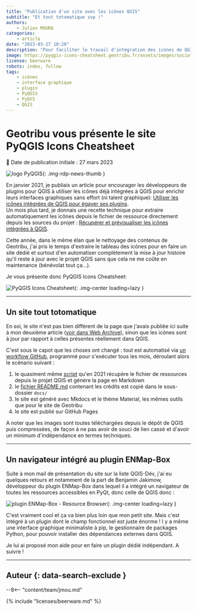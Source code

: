 ```yaml
---
title: "Publication d'un site avec les icônes QGIS"
subtitle: "Et tout totomatique svp !"
authors:
    - Julien MOURA
categories:
    - article
date: "2023-03-27 10:20"
description: "Pour faciliter le travail d'intégration des icônes de QGIS par les développeurs de plugins, j'ai automatisé la génération d'un petit site web qui se met à jour automatiquement tous les mois."
image: https://pyqgis-icons-cheatsheet.geotribu.fr/assets/images/social/index.png
license: beerware
robots: index, follow
tags:
    - icônes
    - interface graphique
    - plugin
    - PyQGIS
    - PyQt5
    - QGIS
---
```


# Geotribu vous présente le site PyQGIS Icons Cheatsheet

:calendar: Date de publication initiale : 27 mars 2023

![logo PyQGIS](https://cdn.geotribu.fr/img/logos-icones/programmation/pyqgis.png){: .img-rdp-news-thumb }

En janvier 2021, je publiais un article pour encourager les développeurs de plugins pour QGIS à utiliser les icônes déjà intégrées à QGIS pour enrichir leurs interfaces graphiques sans effort (ni talent graphique): [Utiliser les icônes intégrées de QGIS pour égayer ses plugins](/articles/2021/2021-01-19_pyqgis_utiliser_icones_integrees/).  
Un mois plus tard, je donnais une recette technique pour extraire automatiquement les icônes depuis le fichier de ressource directement depuis les sources du projet : [Récupérer et prévisualiser les icônes intégrées à QGIS](/articles/2021/2021-02-02_pyqgis_previsualiser_images_integrees/).

Cette année, dans le même élan que le nettoyage des contenus de Geotribu, j'ai pris le temps d'extraire le tableau des icônes pour en faire un site dédié et surtout d'en automatiser complètement la mise à jour histoire qu'il reste à jour avec le projet QGIS sans que cela ne me coûte en maintenance (bénévolat tout ça...).

Je vous présente donc PyQGIS Icons Cheatsheet:

![PyQGIS Icons Cheatsheet](https://pyqgis-icons-cheatsheet.geotribu.fr/assets/images/social/index.png){: .img-center loading=lazy }

----

## Un site tout totomatique

En soi, le site n'est pas bien différent de la page que j'avais publiée ici suite à mon deuxième article ([voir dans Web Archive](https://web.archive.org/web/20211024083001/https://static.geotribu.fr/toc_nav_ignored/qgis_resources_preview_table/)), sinon que les icônes sont à jour par rapport à celles présentes réellement dans QGIS.

C'est sous le capot que les choses ont changé : tout est automatisé via [un workflow GitHub](https://github.com/geotribu/pyqgis-icons-cheatsheet/blob/main/.github/workflows/deploy.yml), programmé pour s'exécuter tous les mois, déroulant alors le scénario suivant :

1. le quasiment même [script](https://github.com/geotribu/pyqgis-icons-cheatsheet/blob/main/qrc_preview_in_md.py) qu'en 2021 récupère le fichier de ressources depuis le projet QGIS et génère la page en Markdown
1. le [fichier README.md](https://github.com/geotribu/pyqgis-icons-cheatsheet/blob/main/README.md) contenant les crédits est copié dans le sous-dossier `docs/`
1. le site est généré avec Mkdocs et le thème Material, les mêmes outils que pour le site de Geotribu
1. le site est publié sur GitHub Pages

A noter que les images sont toutes téléchargées depuis le dépôt de QGIS puis compressées, de façon à ne pas avoir de souci de lien cassé et d'avoir un minimum d'indépendance en termes techniques.

----

## Un navigateur intégré au plugin ENMap-Box

Suite à mon mail de présentation du site sur la liste QGIS-Dév, j'ai eu quelques retours et notamment de la part de Benjamin Jakimow, développeur du plugin ENMap-Box dans lequel il a intégré un navigateur de toutes les ressources accessibles en PyQt, donc celle de QGIS donc :

![plugin ENMap-Box - Resource Browser](https://cdn.geotribu.fr/img/tuto/qgis_plugin_embedded_images/qgis_enmap-box_resource_browser.webp){: .img-center loading=lazy }

C'est vraiment cool et ça va bien plus loin que mon petit site. Mais c'est intégré à un plugin dont le champ fonctionnel est juste énorme ! I y a même une interface graphique minimaliste à pip, le gestionnaire de packages Python, pour pouvoir installer des dépendances externes dans QGIS.

Je lui ai proposé mon aide pour en faire un plugin dédié indépendant. A suivre !

----

## Auteur {: data-search-exclude }

--8<-- "content/team/jmou.md"

{% include "licenses/beerware.md" %}
